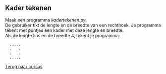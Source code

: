 ## Kader tekenen

Maak een programma _kadertekenen.py_.\
De gebruiker tikt de lengte en de breedte van een rechthoek. Je
programma tekent met puntjes een kader met deze lengte en breedte.\
Als de lengte 5 is en de breedte 4, tekent je programma:

      .....
      .   .
      .   .
      .....

[Terug naar cursus](/18_for.html)